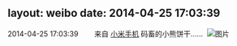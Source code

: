 layout: weibo
date: 2014-04-25 17:03:39
---
2014-04-25 17:03:39  &nbsp;&nbsp;&nbsp;&nbsp;&nbsp;&nbsp; 来自 <a href="http://app.weibo.com/t/feed/22zMnn" rel="nofollow">小米手机</a>
码畜的小熊饼干…… ​​​
![图片](https://ww1.sinaimg.cn/large/6d2a6003jw1efry3lptznj20p018g77q.jpg)
